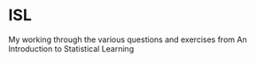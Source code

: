 # ISL
My working through the various questions and exercises from An Introduction to Statistical Learning
